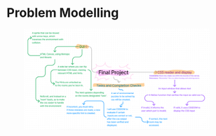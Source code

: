 # Problem Modelling

<figure><img src="../.gitbook/assets/image (3).png" alt=""><figcaption></figcaption></figure>
